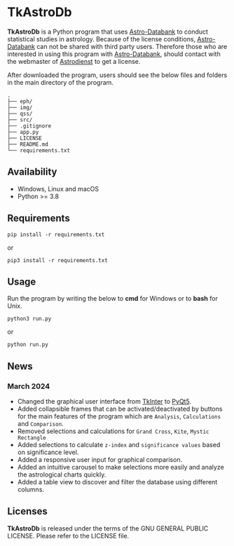 # TkAstroDb

**TkAstroDb** is a Python program that uses [Astro-Databank](https://www.astro.com/astro-databank/Main_Page) to conduct statistical studies in astrology. Because of the license conditions, [Astro-Databank](https://www.astro.com/astro-databank/Main_Page) can not be shared with third party users. Therefore those who are interested in using this program with [Astro-Databank](https://www.astro.com/astro-databank/Main_Page), should contact with the webmaster of [Astrodienst](http://www.astro.com) to get a license.

After downloaded the program, users should see the below files and folders in the main directory of the program.

```
.
├── eph/
├── img/
├── qss/
├── src/
├── .gitignore
├── app.py
├── LICENSE
├── README.md
└── requirements.txt
```

## Availability

- Windows, Linux and macOS
- Python >= 3.8

## Requirements

```commandline
pip install -r requirements.txt
```

or

```commandline
pip3 install -r requirements.txt
```

## Usage

Run the program by writing the below to **cmd** for Windows or to **bash** for Unix.

```commandline
python3 run.py
```

or

```commandline
python run.py
```

## News

### March 2024

- Changed the graphical user interface from [TkInter](https://docs.python.org/3/library/tk.html) to [PyQt5](https://doc.qt.io/qtforpython-5/).
- Added collapsible frames that can be activated/deactivated by buttons for the main features of the program which are `Analysis`, `Calculations` and `Comparison`.
- Removed selections and calculations for `Grand Cross`, `Kite`, `Mystic Rectangle`
- Added selections to calculate `z-index` and `significance values` based on significance level.
- Added a responsive user input for graphical comparison.
- Added an intuitive carousel to make selections more easily and analyze the astrological charts quickly.
- Added a table view to discover and filter the database using different columns.

## Licenses

**TkAstroDb** is released under the terms of the GNU GENERAL PUBLIC LICENSE. Please refer to the LICENSE file.
